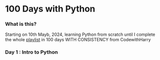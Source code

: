# 100 Days with Python

### What is this?

Starting on 10th Mayb, 2024, learning Python from scratch until I complete the whole [playlist](www.youtube.com/playlist?list=PLu0W_9lII9agwh1XjRt242xIpHhPT2llg) in 100 days WITH CONSISTENCY from CodewithHarry

### Day 1 : Intro to Python